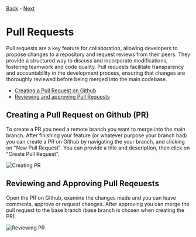 [Back](https://github.com/dawudg/pt-git-workshop/blob/main/GIT_BRANCHES.md) - [Next](https://github.com/dawudg/pt-git-workshop/blob/main/ISSUES.md)

# Pull Requests

Pull requests are a key feature for collaboration, allowing developers to propose changes to a repository and request reviews from their peers.
They provide a structured way to discuss and incorporate modifications, fostering teamwork and code quality.
Pull requests facilitate transparency and accountability in the development process, ensuring that changes are thoroughly reviewed before being merged into the main codebase.

- [Creating a Pull Request on Github](#creating-a-pull-request-on-github-(pr))
- [Reviewing and approving Pull Requests](#reviewing-and-approving-pull-requests)


## Creating a Pull Request on Github (PR)

To create a PR you need a remote branch you want to merge into the main branch.
After finishing your feature (or whatever purpose your branch had) you can create a PR on Github by navigating the your branch, and clicking on "New Pull Request".
You can provide a title and description, then click on "Create Pull Request".

![Creating PR](https://i.imgur.com/ElduCLE.png)


## Reviewing and Approving Pull Reqeuests

Open the PR on Github, examine the changes made and you can leave comments, approve or request changes.
After approving you can merge the pull request to the base branch (base branch is chosen when creating the PR).

![Reviewing PR](https://i.imgur.com/uqKsqI8.png)
